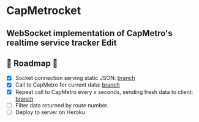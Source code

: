 # CapMetrocket
## WebSocket implementation of CapMetro's realtime service tracker Edit

## 🚌  Roadmap 🚌

- [x] Socket connection serving static JSON: [branch](https://github.com/chrisbodhi/cap-metrocket/tree/implement-ws)
- [x] Call to CapMetro for current data: [branch](https://github.com/chrisbodhi/cap-metrocket/tree/get-live-data)
- [x] Repeat call to CapMetro every x seconds, sending fresh data to client: [branch](https://github.com/chrisbodhi/cap-metrocket/tree/call-cap-metro)
- [ ] Filter data returned by route number.
- [ ] Deploy to server on Heroku
